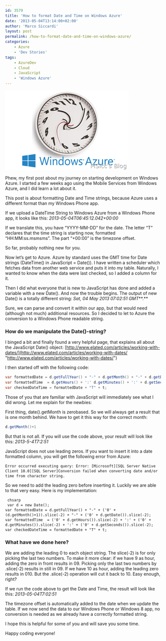 ```yaml
---
id: 3579
title: 'How to format Date and Time on Windows Azure'
date: '2013-05-04T13:14:00+02:00'
author: 'Marco Siccardi'
layout: post
permalink: /how-to-format-date-and-time-on-windows-azure/
categories:
    - Azure
    - 'Dev Stories'
tags:
    - AzureDev
    - Cloud
    - JavaScript
    - 'Windows Azure'
---
```


![time_Azure](/assets/img/2013/05/time_Azure.png "time_Azure")

Phew, my first post about my journey on starting development on Windows Azure. I started a few weeks ago using the Mobile Services from Windows Azure, and I did learn a lot about it.

This post is about formatting Date and Time strings, because Azure uses a different format than my Windows Phone app.

If we upload a DateTime String to Windows Azure from a Windows Phone app, it looks like this: *2013-05-04T06:45:12.042+00:00*

If we translate this, you have “YYYY-MM-DD” for the date. The letter “T” declares that the time string is starting now, formatted “HH:MM:ss.msmsms”. The part “+00:00” is the timezone offset.

So far, probably nothing new for you.

Now let’s get to Azure. Azure by standard uses the GMT time for Date strings (DateTime() in JavaScript = Date()). I have written a scheduler which fetches data from another web service and puts it into my table. Naturally, I wanted to know when the data were last checked, so I added a column for it.

Then I did what everyone that is new to JavaScript has done and added a variable with a new Date(). And now the trouble begins. The output of new Date() is a totally different string: *Sat, 04 May 2013 07:02:51 GMT***.**

Sure, we can parse and convert it within our app, but that would need (although not much) additional resources. So I decided to let to Azure the conversion to a Windows Phone readable string.

### How do we manipulate the Date()-string?

I binged a bit and finally found a very helpful page, that explains all about the JavaScript Date() object: [http://www.elated.com/articles/working-with-dates/](http://www.elated.com/articles/working-with-dates/ "http://www.elated.com/articles/working-with-dates/")

I then started off with the following code:

``` csharp var d = new Date();
var formattedDate = d.getFullYear() + "-" + d.getMonth() + "-" + d.getDate();
var formattedTime  = d.getHours() + ':' d.getMinutes() + ':' + d.getSeconds();
var checkedDateTime = formattedDate + "T" + t;
```
 
Those of you that are familiar with JavaScript will immediately see what I did wrong. Let me explain for the newbies:

First thing, date().getMonth is zerobased. So we will always get a result that is one month behind. We have to get it this way for the correct month:

``` csharp
d.getMonth()+1
```
 
But that is not all. If you will use the code above, your result will look like this: *2013-5-4T7:2:51*

JavaScript does not use leading zeros. If you want to insert it into a date formatted column, you will get the following error from Azure:

``` shell
Error occurred executing query: Error: [Microsoft][SQL Server Native Client 10.0][SQL Server]Conversion failed when converting date and/or time from character string.
```
 
So we need to add the leading zero before inserting it. Luckily we are able to that very easy. Here is my implementation:

```
 chsarp
 var d = new Date();
var formattedDate = d.getFullYear() + "-" + ('0' + (d.getMonth()+1)).slice(-2) + "-" + ('0' + d.getDate()).slice(-2);
var formattedTime  = ('0' + d.getHours()).slice(-2) + ':' + ('0' + d.getMinutes()).slice(-2) + ':' + ('0' + d.getSeconds()).slice(-2);
var checkedDateTime = formattedDate + "T" + t;
```
 

### What have we done here?

We are adding the leading 0 to each object string. The slice(-2) is for only picking the last two numbers. To make it more clear: if we have 9 as hour, adding the zero in front results in 09. Picking only the last two numbers by .slice(-2) results in still in 09. If we have 10 as hour, adding the leading zero results in 010. But the .slice(-2) operation will cut it back to 10. Easy enough, right?

If we run the code above to get the Date and Time, the result will look like this: *2013-05-04T7:02:51*

The timezone offset is automatically added to the date when we update the table. If we now send the data to our Windows Phone or Windows 8 app, no conversion is needed as we already have a correctly formatted string.

I hope this is helpful for some of you and will save you some time.

Happy coding everyone!